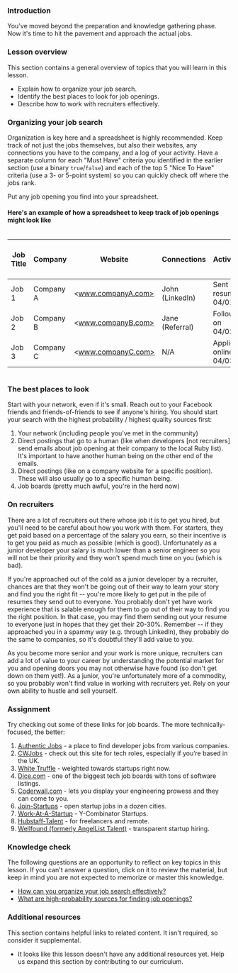### Introduction

You've moved beyond the preparation and knowledge gathering phase.  Now it's time to hit the pavement and approach the actual jobs.

### Lesson overview

This section contains a general overview of topics that you will learn in this lesson.

- Explain how to organize your job search.
- Identify the best places to look for job openings.
- Describe how to work with recruiters effectively.

### Organizing your job search

Organization is key here and a spreadsheet is highly recommended.  Keep track of not just the jobs themselves, but also their websites, any connections you have to the company, and a log of your activity.  Have a separate column for each "Must Have" criteria you identified in the earlier section (use a binary `true`/`false`) and each of the top 5 "Nice To Have" criteria (use a 3- or 5-point system) so you can quickly check off where the jobs rank.

Put any job opening you find into your spreadsheet.

#### Here's an example of how a spreadsheet to keep track of job openings might look like

<div style="overflow-x: auto;" markdown="block">

| Job Title | Company | Website | Connections | Activity Log | Must Have 1 | Must Have 2 | Must Have 3 | Nice to Have 1 | Nice to Have 2 | Nice to Have 3 | Nice to Have 4 | Nice to Have 5 |
|-----------|---------|---------|-------------|--------------|-------------|-------------|-------------|---------------|---------------|---------------|---------------|---------------|
| Job 1     | Company A | <www.companyA.com> | John (LinkedIn) | Sent resume on 04/01/2023 | TRUE | TRUE | FALSE | 5 | 4 | 3 | 2 | 1 |
| Job 2     | Company B | <www.companyB.com> | Jane (Referral) | Followed up on 04/02/2023 | TRUE | FALSE | TRUE | 3 | 5 | 2 | 4 | 1 |
| Job 3     | Company C | <www.companyC.com> | N/A | Applied online on 04/03/2023 | FALSE | TRUE | TRUE | 4 | 2 | 5 | 1 | 3 |

</div>

### The best places to look

Start with your network, even if it's small.  Reach out to your Facebook friends and friends-of-friends to see if anyone's hiring.  You should start your search with the highest probability / highest quality sources first:

1. Your network (including people you've met in the community)
1. Direct postings that go to a human (like when developers [not recruiters] send emails about job opening at their company to the local Ruby list).  It's important to have another human being on the other end of the emails.
1. Direct postings (like on a company website for a specific position).  These will also usually go to a specific human being.
1. Job boards (pretty much awful, you're in the herd now)

### On recruiters

There are a lot of recruiters out there whose job it is to get you hired, but you'll need to be careful about how you work with them.  For starters, they get paid based on a percentage of the salary you earn, so their incentive is to get you paid as much as possible (which is good).  Unfortunately as a junior developer your salary is much lower than a senior engineer so you will not be their priority and they won't spend much time on you (which is bad).  

If you're approached out of the cold as a junior developer by a recruiter, chances are that they won't be going out of their way to learn your story and find you the right fit -- you're more likely to get put in the pile of resumes they send out to everyone. You probably don't yet have work experience that is salable enough for them to go out of their way to find you the right position.  In that case, you may find them sending out your resume to everyone just in hopes that they get their 20-30%.  Remember -- if they approached you in a spammy way (e.g. through LinkedIn), they probably do the same to companies, so it's doubtful they'll add value to you.  

As you become more senior and your work is more unique, recruiters can add a lot of value to your career by understanding the potential market for you and opening doors you may not otherwise have found (so don't get down on them yet!).  As a junior, you're unfortunately more of a commodity, so you probably won't find value in working with recruiters yet.  Rely on your own ability to hustle and sell yourself.

### Assignment

<div class="lesson-content__panel" markdown="1">

Try checking out some of these links for job boards.  The more technically-focused, the better:

1. [Authentic Jobs](http://www.authenticjobs.com) - a place to find developer jobs from various companies.
1. [CWJobs](http://cwjobs.co.uk) - check out this site for tech roles, especially if you’re based in the UK.
1. [White Truffle](http://www.whitetruffle.com) - weighted towards startups right now.
1. [Dice.com](http://www.dice.com) - one of the biggest tech job boards with tons of software listings.
1. [Coderwall.com](http://coderwall.com) - lets you display your engineering prowess and they can come to you.
1. [Join-Startups](https://underdog.io/) - open startup jobs in a dozen cities.
1. [Work-At-A-Startup](https://www.workatastartup.com/) - Y-Combinator Startups.
1. [Hubstaff-Talent](https://talent.hubstaff.com/) - for freelancers and remote.
1. [Wellfound (formerly AngelList Talent)](https://wellfound.com/jobs) - transparent startup hiring.

</div>

### Knowledge check

The following questions are an opportunity to reflect on key topics in this lesson. If you can't answer a question, click on it to review the material, but keep in mind you are not expected to memorize or master this knowledge.

- [How can you organize your job search effectively?](#organizing-your-job-search)
- [What are high-probability sources for finding job openings?](#the-best-places-to-look)

### Additional resources

This section contains helpful links to related content. It isn't required, so consider it supplemental.

- It looks like this lesson doesn't have any additional resources yet. Help us expand this section by contributing to our curriculum.
